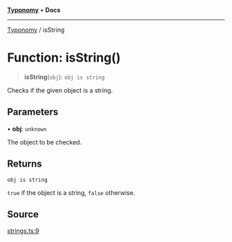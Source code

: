 [**Typonomy**](../README.md) • **Docs**

***

[Typonomy](../globals.md) / isString

# Function: isString()

> **isString**(`obj`): `obj is string`

Checks if the given object is a string.

## Parameters

• **obj**: `unknown`

The object to be checked.

## Returns

`obj is string`

`true` if the object is a string, `false` otherwise.

## Source

[strings.ts:9](https://github.com/softcraft-development/typonomy/blob/b0e16bd041f316a076ebba1edb1d4cf521b110ee/src/strings.ts#L9)

